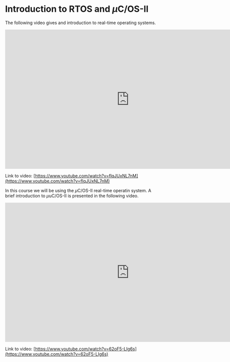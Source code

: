 # Introduction to RTOS and $\mu$C/OS-II

The following video gives and introduction to real-time operating systems.

<div class="video-container">
<iframe width="806" height="453" src="https://www.youtube.com/embed/flqJUxNL7nM" title="rtos basic concept 2021" frameborder="0" allow="accelerometer; autoplay; clipboard-write; encrypted-media; gyroscope; picture-in-picture" allowfullscreen></iframe>
</div>


Link to video: [https://www.youtube.com/watch?v=flqJUxNL7nM](https://www.youtube.com/watch?v=flqJUxNL7nM)

In this course we will be using the $\mu$C/OS-II real-time operatin system. A brief introduction to $\mu$uC/OS-II is presented in the following video.

<div class="video-container">
<iframe width="806" height="453" src="https://www.youtube.com/embed/62oF5-LIg6s" title="Introduction to uC/OS-II" frameborder="0" allow="accelerometer; autoplay; clipboard-write; encrypted-media; gyroscope; picture-in-picture" allowfullscreen></iframe>
</div>


Link to video: [https://www.youtube.com/watch?v=62oF5-LIg6s](https://www.youtube.com/watch?v=62oF5-LIg6s)

